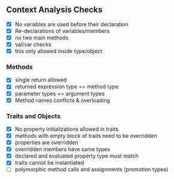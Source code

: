 ## Context Analysis Checks

- [X] No variables are used before their declaration
- [X] Re-declarations of variables/members
- [X] no two main methods
- [X] val/var checks
- [X] this only allowed inside type/object

### Methods

- [X] single return allowed
- [X] returned expression type == method type
- [X] parameter types == argument types
- [X] Method names conflicts & overloading

### Traits and Objects

- [X] No property initializations allowed in traits
- [X] methods with empty block of traits need to be overridden
- [X] properties are overridden
- [X] overridden members have same types
- [X] declared and evaluated property type must match
- [X] traits cannot be instantiated
- [ ] polymorphic method calls and assignments (promotion types)
